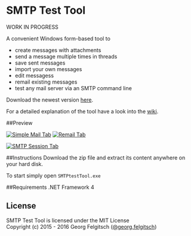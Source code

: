 # SMTP Test Tool

WORK IN PROGRESS

A convenient Windows form-based tool to

- create messages with attachments
- send a message multiple times in threads
- save sent messages
- import your own messages
- edit messagess
- remail existing messages
- test any mail server via an SMTP command line

Download the newest version [here](https://raw.githubusercontent.com/georgjf/SMTPtool/master/SMTPtool%20v4.zip). 

For a detailed explanation of the tool have a look into the [wiki](https://github.com/georgjf/SMTPtool/wiki).

##Preview

[![Simple Mail Tab][2]][1] [![Remail Tab][4]][3] 

[![SMTP Session Tab][6]][5]

  
##Instructions
Download the zip file and extract its content anywhere on your hard disk.

To start simply open `SMTPtestTool.exe`


##Requirements
.NET Framework 4


## License
SMTP Test Tool is licensed under the MIT License  
Copyright (c) 2015 - 2016 Georg Felgitsch ([@georg.felgitsch](https://twitter.com/GeorgFelgitsch))



  [1]: https://raw.githubusercontent.com/georgjf/SMTPtool/master/assets/simpleMailTab.PNG
  [2]: https://raw.githubusercontent.com/georgjf/SMTPtool/master/assets/SimpleMailTab_small.png
  [3]: https://raw.githubusercontent.com/georgjf/SMTPtool/master/assets/remailTab.PNG
  [4]: https://raw.githubusercontent.com/georgjf/SMTPtool/master/assets/remailTab_small.PNG
  [5]: https://raw.githubusercontent.com/georgjf/SMTPtool/master/assets/sessionTab.PNG
  [6]: https://raw.githubusercontent.com/georgjf/SMTPtool/master/assets/sessionTab_small.PNG